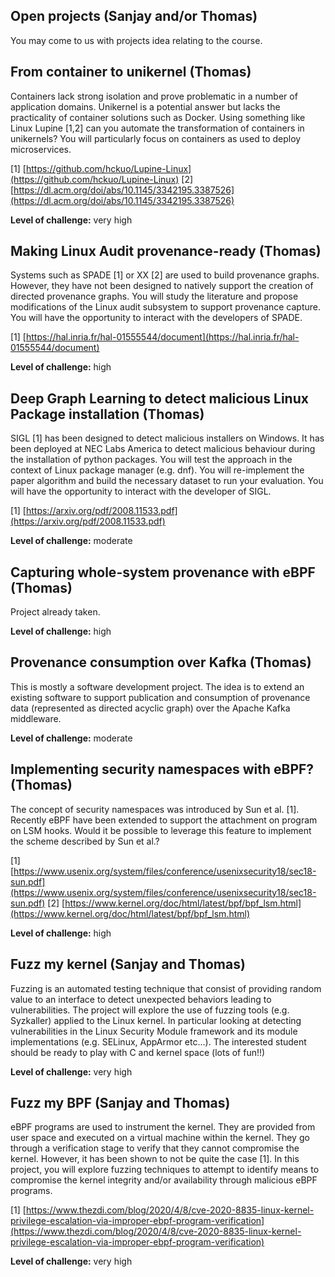 ## Open projects (Sanjay and/or Thomas)

You may come to us with projects idea relating to the course.

## From container to unikernel (Thomas)

Containers lack strong isolation and prove problematic in a number of application domains. Unikernel is a potential answer but lacks the practicality of container solutions such as Docker. Using something like Linux Lupine [1,2] can you automate the transformation of containers in unikernels? You will particularly focus on containers as used to deploy microservices.

[1] [https://github.com/hckuo/Lupine-Linux](https://github.com/hckuo/Lupine-Linux)
[2] [https://dl.acm.org/doi/abs/10.1145/3342195.3387526](https://dl.acm.org/doi/abs/10.1145/3342195.3387526)

**Level of challenge:** very high

## Making Linux Audit provenance-ready (Thomas)

Systems such as SPADE [1] or XX [2] are used to build provenance graphs. However, they have not been designed to natively support the creation of directed provenance graphs. You will study the literature and propose modifications of the Linux audit subsystem to support provenance capture. You will have the opportunity to interact with the developers of SPADE.

[1] [https://hal.inria.fr/hal-01555544/document](https://hal.inria.fr/hal-01555544/document)

**Level of challenge:** high

## Deep Graph Learning to detect malicious Linux Package installation (Thomas)

SIGL [1] has been designed to detect malicious installers on Windows. It has been deployed at NEC Labs America to detect malicious behaviour during the installation of python packages. You will test the approach in the context of Linux package manager (e.g. dnf). You will re-implement the paper algorithm and build the necessary dataset to run your evaluation. You will have the opportunity to interact with the developer of SIGL.

[1] [https://arxiv.org/pdf/2008.11533.pdf](https://arxiv.org/pdf/2008.11533.pdf)

**Level of challenge:** moderate

## Capturing whole-system provenance with eBPF (Thomas)

Project already taken.

**Level of challenge:** high

## Provenance consumption over Kafka (Thomas)

This is mostly a software development project. The idea is to extend an existing software to support publication and consumption of provenance data (represented as directed acyclic graph)  over the Apache Kafka middleware.  

**Level of challenge:** moderate

## Implementing security namespaces with eBPF? (Thomas)

The concept of security namespaces was introduced by Sun et al. [1].
Recently eBPF have been extended to support the attachment on program on LSM hooks.
Would it be possible to leverage this feature to implement the scheme described by Sun et al.?

[1] [https://www.usenix.org/system/files/conference/usenixsecurity18/sec18-sun.pdf](https://www.usenix.org/system/files/conference/usenixsecurity18/sec18-sun.pdf)
[2] [https://www.kernel.org/doc/html/latest/bpf/bpf_lsm.html](https://www.kernel.org/doc/html/latest/bpf/bpf_lsm.html)

**Level of challenge:** high

## Fuzz my kernel (Sanjay and Thomas)

Fuzzing is an automated testing technique that consist of providing random value to an interface to detect unexpected behaviors leading to vulnerabilities. The project will explore the use of fuzzing tools (e.g. Syzkaller) applied to the Linux kernel. In particular looking at detecting vulnerabilities in the Linux Security Module framework and its module implementations (e.g. SELinux, AppArmor etc...). The interested student should be ready to play with C and kernel space (lots of fun!!)

**Level of challenge:** very high

## Fuzz my BPF (Sanjay and Thomas)

eBPF programs are used to instrument the kernel. They are provided from user space and executed on a virtual machine within the kernel. They go through a verification stage to verify that they cannot compromise the kernel. However, it has been shown to not be quite the case [1]. In this project, you will explore fuzzing techniques to attempt to identify means to compromise the kernel integrity and/or availability through malicious eBPF programs.

[1] [https://www.thezdi.com/blog/2020/4/8/cve-2020-8835-linux-kernel-privilege-escalation-via-improper-ebpf-program-verification](https://www.thezdi.com/blog/2020/4/8/cve-2020-8835-linux-kernel-privilege-escalation-via-improper-ebpf-program-verification)

**Level of challenge:** very high
